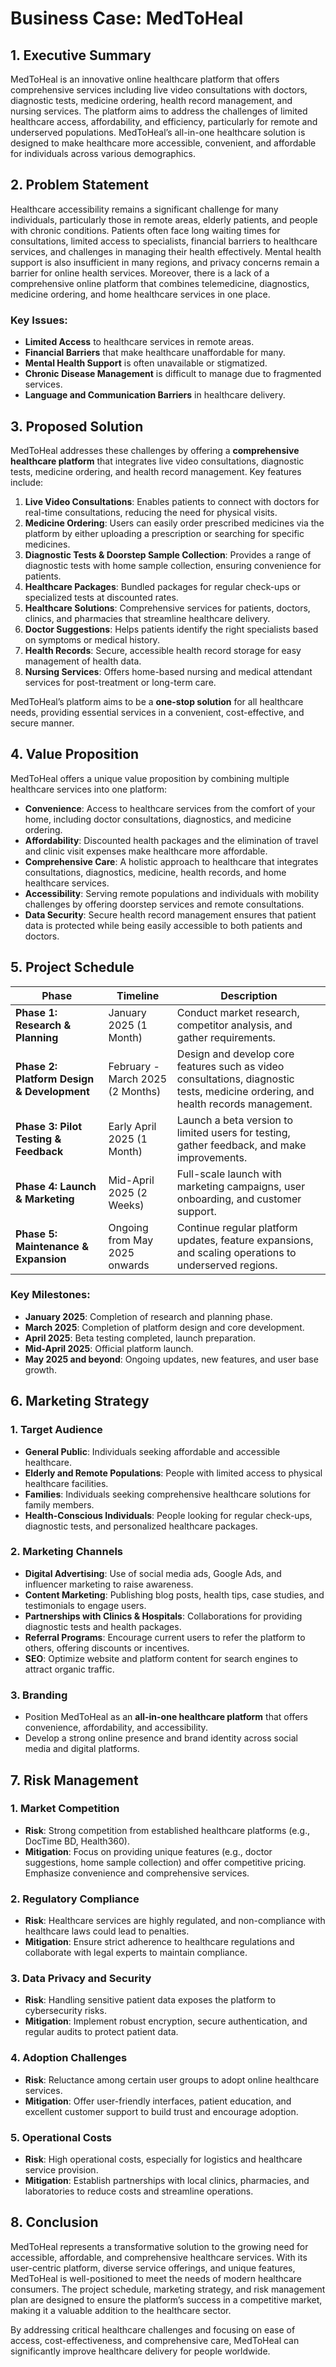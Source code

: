 # Business Case: MedToHeal

## 1. Executive Summary

MedToHeal is an innovative online healthcare platform that offers comprehensive services including live video consultations with doctors, diagnostic tests, medicine ordering, health record management, and nursing services. The platform aims to address the challenges of limited healthcare access, affordability, and efficiency, particularly for remote and underserved populations. MedToHeal’s all-in-one healthcare solution is designed to make healthcare more accessible, convenient, and affordable for individuals across various demographics.

## 2. Problem Statement

Healthcare accessibility remains a significant challenge for many individuals, particularly those in remote areas, elderly patients, and people with chronic conditions. Patients often face long waiting times for consultations, limited access to specialists, financial barriers to healthcare services, and challenges in managing their health effectively. Mental health support is also insufficient in many regions, and privacy concerns remain a barrier for online health services. Moreover, there is a lack of a comprehensive online platform that combines telemedicine, diagnostics, medicine ordering, and home healthcare services in one place.

### Key Issues:
- **Limited Access** to healthcare services in remote areas.
- **Financial Barriers** that make healthcare unaffordable for many.
- **Mental Health Support** is often unavailable or stigmatized.
- **Chronic Disease Management** is difficult to manage due to fragmented services.
- **Language and Communication Barriers** in healthcare delivery.

## 3. Proposed Solution

MedToHeal addresses these challenges by offering a **comprehensive healthcare platform** that integrates live video consultations, diagnostic tests, medicine ordering, and health record management. Key features include:

1. **Live Video Consultations**: Enables patients to connect with doctors for real-time consultations, reducing the need for physical visits.
2. **Medicine Ordering**: Users can easily order prescribed medicines via the platform by either uploading a prescription or searching for specific medicines.
3. **Diagnostic Tests & Doorstep Sample Collection**: Provides a range of diagnostic tests with home sample collection, ensuring convenience for patients.
4. **Healthcare Packages**: Bundled packages for regular check-ups or specialized tests at discounted rates.
5. **Healthcare Solutions**: Comprehensive services for patients, doctors, clinics, and pharmacies that streamline healthcare delivery.
6. **Doctor Suggestions**: Helps patients identify the right specialists based on symptoms or medical history.
7. **Health Records**: Secure, accessible health record storage for easy management of health data.
8. **Nursing Services**: Offers home-based nursing and medical attendant services for post-treatment or long-term care.

MedToHeal’s platform aims to be a **one-stop solution** for all healthcare needs, providing essential services in a convenient, cost-effective, and secure manner.

## 4. Value Proposition

MedToHeal offers a unique value proposition by combining multiple healthcare services into one platform:

- **Convenience**: Access to healthcare services from the comfort of your home, including doctor consultations, diagnostics, and medicine ordering.
- **Affordability**: Discounted health packages and the elimination of travel and clinic visit expenses make healthcare more affordable.
- **Comprehensive Care**: A holistic approach to healthcare that integrates consultations, diagnostics, medicine, health records, and home healthcare services.
- **Accessibility**: Serving remote populations and individuals with mobility challenges by offering doorstep services and remote consultations.
- **Data Security**: Secure health record management ensures that patient data is protected while being easily accessible to both patients and doctors.
  
## 5. Project Schedule

| **Phase**                    | **Timeline**                | **Description**                                                                 |
|------------------------------|-----------------------------|---------------------------------------------------------------------------------|
| **Phase 1: Research & Planning**  | January 2025 (1 Month)     | Conduct market research, competitor analysis, and gather requirements.         |
| **Phase 2: Platform Design & Development** | February - March 2025 (2 Months) | Design and develop core features such as video consultations, diagnostic tests, medicine ordering, and health records management. |
| **Phase 3: Pilot Testing & Feedback**  | Early April 2025 (1 Month) | Launch a beta version to limited users for testing, gather feedback, and make improvements. |
| **Phase 4: Launch & Marketing**  | Mid-April 2025 (2 Weeks)    | Full-scale launch with marketing campaigns, user onboarding, and customer support. |
| **Phase 5: Maintenance & Expansion** | Ongoing from May 2025 onwards | Continue regular platform updates, feature expansions, and scaling operations to underserved regions. |

### Key Milestones:
- **January 2025**: Completion of research and planning phase.
- **March 2025**: Completion of platform design and core development.
- **April 2025**: Beta testing completed, launch preparation.
- **Mid-April 2025**: Official platform launch.
- **May 2025 and beyond**: Ongoing updates, new features, and user base growth.


## 6. Marketing Strategy

### 1. **Target Audience**
   - **General Public**: Individuals seeking affordable and accessible healthcare.
   - **Elderly and Remote Populations**: People with limited access to physical healthcare facilities.
   - **Families**: Individuals seeking comprehensive healthcare solutions for family members.
   - **Health-Conscious Individuals**: People looking for regular check-ups, diagnostic tests, and personalized healthcare packages.

### 2. **Marketing Channels**
   - **Digital Advertising**: Use of social media ads, Google Ads, and influencer marketing to raise awareness.
   - **Content Marketing**: Publishing blog posts, health tips, case studies, and testimonials to engage users.
   - **Partnerships with Clinics & Hospitals**: Collaborations for providing diagnostic tests and health packages.
   - **Referral Programs**: Encourage current users to refer the platform to others, offering discounts or incentives.
   - **SEO**: Optimize website and platform content for search engines to attract organic traffic.

### 3. **Branding**
   - Position MedToHeal as an **all-in-one healthcare platform** that offers convenience, affordability, and accessibility. 
   - Develop a strong online presence and brand identity across social media and digital platforms.

## 7. Risk Management

### 1. **Market Competition**
   - **Risk**: Strong competition from established healthcare platforms (e.g., DocTime BD, Health360).
   - **Mitigation**: Focus on providing unique features (e.g., doctor suggestions, home sample collection) and offer competitive pricing. Emphasize convenience and comprehensive services.

### 2. **Regulatory Compliance**
   - **Risk**: Healthcare services are highly regulated, and non-compliance with healthcare laws could lead to penalties.
   - **Mitigation**: Ensure strict adherence to healthcare regulations and collaborate with legal experts to maintain compliance.

### 3. **Data Privacy and Security**
   - **Risk**: Handling sensitive patient data exposes the platform to cybersecurity risks.
   - **Mitigation**: Implement robust encryption, secure authentication, and regular audits to protect patient data.

### 4. **Adoption Challenges**
   - **Risk**: Reluctance among certain user groups to adopt online healthcare services.
   - **Mitigation**: Offer user-friendly interfaces, patient education, and excellent customer support to build trust and encourage adoption.

### 5. **Operational Costs**
   - **Risk**: High operational costs, especially for logistics and healthcare service provision.
   - **Mitigation**: Establish partnerships with local clinics, pharmacies, and laboratories to reduce costs and streamline operations.

## 8. Conclusion

MedToHeal represents a transformative solution to the growing need for accessible, affordable, and comprehensive healthcare services. With its user-centric platform, diverse service offerings, and unique features, MedToHeal is well-positioned to meet the needs of modern healthcare consumers. The project schedule, marketing strategy, and risk management plan are designed to ensure the platform’s success in a competitive market, making it a valuable addition to the healthcare sector.

By addressing critical healthcare challenges and focusing on ease of access, cost-effectiveness, and comprehensive care, MedToHeal can significantly improve healthcare delivery for people worldwide.
